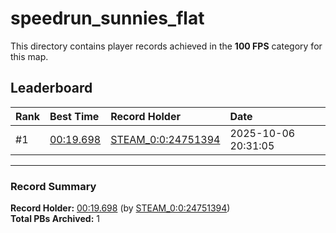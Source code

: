 # speedrun_sunnies_flat

This directory contains player records achieved in the **100 FPS** category for this map.

## Leaderboard

| Rank | Best Time | Record Holder | Date                |
| :--- | :-------- | :------------ | :------------------ |
| #1   | [00:19.698](./00019698_STEAM_0_0_24751394_20251006-203105.zip) | [STEAM_0:0:24751394](https://speedrun16.com/profile/STEAM_0:0:24751394)   | 2025-10-06 20:31:05 |

---

### Record Summary
**Record Holder:** [00:19.698](./00019698_STEAM_0_0_24751394_20251006-203105.zip) (by [STEAM_0:0:24751394](https://speedrun16.com/profile/STEAM_0:0:24751394))  
**Total PBs Archived:** 1